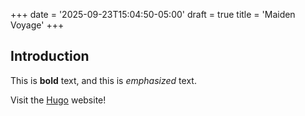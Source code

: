 +++
date = '2025-09-23T15:04:50-05:00'
draft = true
title = 'Maiden Voyage'
+++

## Introduction

This is **bold** text, and this is *emphasized* text.

Visit the [Hugo](https://gohugo.io) website!
